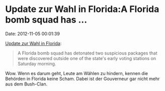 Update zur Wahl in Florida:A Florida bomb squad has \...
========================================================

Date: 2012-11-05 00:01:39

[Update zur Wahl in
Florida](http://news.yahoo.com/blogs/ticket/florida-bomb-squad-detonates-suspicious-packages-found-outside-204336465--election.html):

> A Florida bomb squad has detonated two suspicious packages that were
> discovered outside one of the state\'s early voting stations on
> Saturday morning.

Wow. Wenn es darum geht, Leute am Wählen zu hindern, kennen die Behörden
in Florida keine Scham. Dabei ist der Gouverneur gar nicht mehr aus dem
Bush-Clan.
